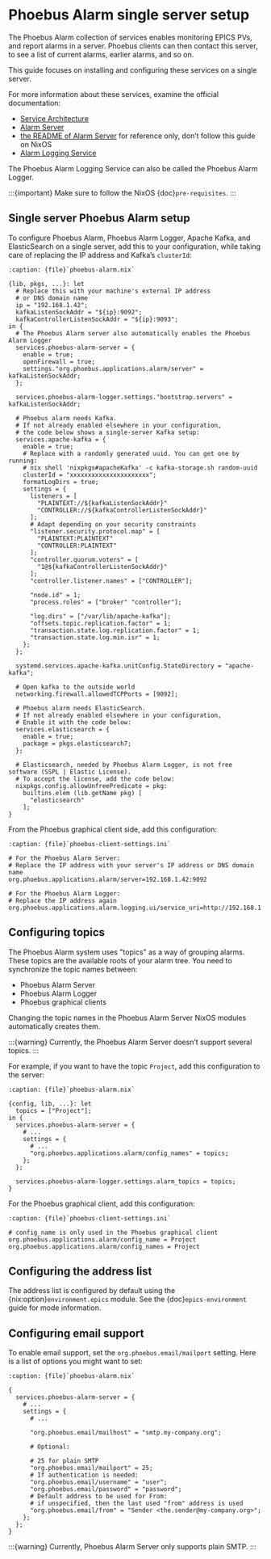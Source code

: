 # Phoebus Alarm single server setup

The Phoebus Alarm collection of services enables monitoring EPICS PVs,
and report alarms in a server.
Phoebus clients can then contact this server,
to see a list of current alarms, earlier alarms, and so on.

This guide focuses on installing and configuring these services on a single server.

For more information about these services,
examine the official documentation:

- [Service Architecture]
- [Alarm Server]
- [the README of Alarm Server] for reference only, don’t follow this guide on NixOS
- [Alarm Logging Service]

The Phoebus Alarm Logging Service can also be called the Phoebus Alarm Logger.

:::{important}
Make sure to follow the NixOS {doc}`pre-requisites`.
:::

## Single server Phoebus Alarm setup

To configure Phoebus Alarm, Phoebus Alarm Logger, Apache Kafka, and ElasticSearch on a single server,
add this to your configuration,
while taking care of replacing the IP address
and Kafka’s `clusterId`:

```{code-block} nix
:caption: {file}`phoebus-alarm.nix`

{lib, pkgs, ...}: let
  # Replace this with your machine's external IP address
  # or DNS domain name
  ip = "192.168.1.42";
  kafkaListenSockAddr = "${ip}:9092";
  kafkaControllerListenSockAddr = "${ip}:9093";
in {
  # The Phoebus Alarm server also automatically enables the Phoebus Alarm Logger
  services.phoebus-alarm-server = {
    enable = true;
    openFirewall = true;
    settings."org.phoebus.applications.alarm/server" = kafkaListenSockAddr;
  };

  services.phoebus-alarm-logger.settings."bootstrap.servers" = kafkaListenSockAddr;

  # Phoebus alarm needs Kafka.
  # If not already enabled elsewhere in your configuration,
  # the code below shows a single-server Kafka setup:
  services.apache-kafka = {
    enable = true;
    # Replace with a randomly generated uuid. You can get one by running:
    # nix shell 'nixpkgs#apacheKafka' -c kafka-storage.sh random-uuid
    clusterId = "xxxxxxxxxxxxxxxxxxxxxx";
    formatLogDirs = true;
    settings = {
      listeners = [
        "PLAINTEXT://${kafkaListenSockAddr}"
        "CONTROLLER://${kafkaControllerListenSockAddr}"
      ];
      # Adapt depending on your security constraints
      "listener.security.protocol.map" = [
        "PLAINTEXT:PLAINTEXT"
        "CONTROLLER:PLAINTEXT"
      ];
      "controller.quorum.voters" = [
        "1@${kafkaControllerListenSockAddr}"
      ];
      "controller.listener.names" = ["CONTROLLER"];

      "node.id" = 1;
      "process.roles" = ["broker" "controller"];

      "log.dirs" = ["/var/lib/apache-kafka"];
      "offsets.topic.replication.factor" = 1;
      "transaction.state.log.replication.factor" = 1;
      "transaction.state.log.min.isr" = 1;
    };
  };

  systemd.services.apache-kafka.unitConfig.StateDirectory = "apache-kafka";

  # Open kafka to the outside world
  networking.firewall.allowedTCPPorts = [9092];

  # Phoebus alarm needs ElasticSearch.
  # If not already enabled elsewhere in your configuration,
  # Enable it with the code below:
  services.elasticsearch = {
    enable = true;
    package = pkgs.elasticsearch7;
  };

  # Elasticsearch, needed by Phoebus Alarm Logger, is not free software (SSPL | Elastic License).
  # To accept the license, add the code below:
  nixpkgs.config.allowUnfreePredicate = pkg:
    builtins.elem (lib.getName pkg) [
      "elasticsearch"
    ];
}
```

From the Phoebus graphical client side,
add this configuration:

```{code-block} ini
:caption: {file}`phoebus-client-settings.ini`

# For the Phoebus Alarm Server:
# Replace the IP address with your server's IP address or DNS domain name
org.phoebus.applications.alarm/server=192.168.1.42:9092

# For the Phoebus Alarm Logger:
# Replace the IP address again
org.phoebus.applications.alarm.logging.ui/service_uri=http://192.168.1.42:8080
```

## Configuring topics

The Phoebus Alarm system uses "topics" as a way of grouping alarms.
These topics are the available roots of your alarm tree.
You need to synchronize the topic names between:

- Phoebus Alarm Server
- Phoebus Alarm Logger
- Phoebus graphical clients

Changing the topic names in the Phoebus Alarm Server NixOS modules automatically creates them.

:::{warning}
Currently, the Phoebus Alarm Server doesn’t support several topics.
:::

For example,
if you want to have the topic `Project`,
add this configuration to the server:

```{code-block} nix
:caption: {file}`phoebus-alarm.nix`

{config, lib, ...}: let
  topics = ["Project"];
in {
  services.phoebus-alarm-server = {
    # ...
    settings = {
      # ...
      "org.phoebus.applications.alarm/config_names" = topics;
    };
  };

  services.phoebus-alarm-logger.settings.alarm_topics = topics;
}
```

For the Phoebus graphical client,
add this configuration:

```{code-block} ini
:caption: {file}`phoebus-client-settings.ini`

# config_name is only used in the Phoebus graphical client
org.phoebus.applications.alarm/config_name = Project
org.phoebus.applications.alarm/config_names = Project
```

## Configuring the address list

The address list is configured by default
using the {nix:option}`environment.epics` module.
See the {doc}`epics-environment` guide for mode information.

## Configuring email support

To enable email support,
set the `org.phoebus.email/mailport` setting.
Here is a list of options you might want to set:

```{code-block} nix
:caption: {file}`phoebus-alarm.nix`

{
  services.phoebus-alarm-server = {
    # ...
    settings = {
      # ...

      "org.phoebus.email/mailhost" = "smtp.my-company.org";

      # Optional:

      # 25 for plain SMTP
      "org.phoebus.email/mailport" = 25;
      # If authentication is needed:
      "org.phoebus.email/username" = "user";
      "org.phoebus.email/password" = "password";
      # Default address to be used for From:
      # if unspecified, then the last used "from" address is used
      "org.phoebus.email/from" = "Sender <the.sender@my-company.org>";
    };
  };
}
```

:::{warning}
Currently, Phoebus Alarm Server only supports plain SMTP.
:::

[alarm logging service]: https://control-system-studio.readthedocs.io/en/latest/services/alarm-logger/doc/index.html
[alarm server]: https://control-system-studio.readthedocs.io/en/latest/services/alarm-server/doc/index.html
[service architecture]: https://control-system-studio.readthedocs.io/en/latest/services_architecture.html
[the readme of alarm server]: https://github.com/ControlSystemStudio/phoebus/blob/master/app/alarm/Readme.md

